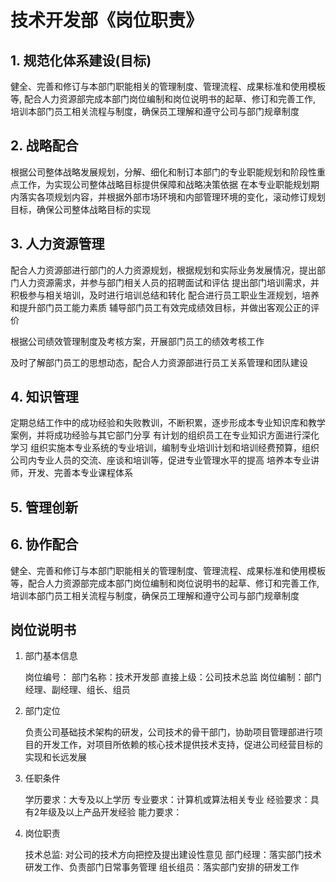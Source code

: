 # 技术开发部《岗位职责》

## 1. 规范化体系建设(目标)
健全、完善和修订与本部门职能相关的管理制度、管理流程、成果标准和使用模板等,
配合人力资源部完成本部门岗位编制和岗位说明书的起草、修订和完善工作,
培训本部门员工相关流程与制度，确保员工理解和遵守公司与部门规章制度

## 2. 战略配合
根据公司整体战略发展规划，分解、细化和制订本部门的专业职能规划和阶段性重点工作，为实现公司整体战略目标提供保障和战略决策依据
在本专业职能规划期内落实各项规划内容，并根据外部市场环境和内部管理环境的变化，滚动修订规划目标，确保公司整体战略目标的实现

## 3. 人力资源管理
配合人力资源部进行部门的人力资源规划，根据规划和实际业务发展情况，提出部门人力资源需求，并参与部门相关人员的招聘面试和评估
提出部门培训需求，并积极参与相关培训，及时进行培训总结和转化
配合进行员工职业生涯规划，培养和提升部门员工能力素质
辅导部门员工有效完成绩效目标，并做出客观公正的评价
<p>根据公司绩效管理制度及考核方案，开展部门员工的绩效考核工作</p>
<p>及时了解部门员工的思想动态，配合人力资源部进行员工关系管理和团队建设</p>

## 4. 知识管理
 定期总结工作中的成功经验和失败教训，不断积累，逐步形成本专业知识库和教学案例，并将成功经验与其它部门分享
 有计划的组织员工在专业知识方面进行深化学习
 组织实施本专业系统的专业培训，编制专业培训计划和培训经费预算，组织公司内专业人员的交流、座谈和培训等，促进专业管理水平的提高
 培养本专业讲师，开发、完善本专业课程体系

## 5. 管理创新

## 6. 协作配合

健全、完善和修订与本部门职能相关的管理制度、管理流程、成果标准和使用模板等，配合人力资源部完成本部门岗位编制和岗位说明书的起草、修订和完善工作,培训本部门员工相关流程与制度，确保员工理解和遵守公司与部门规章制度

## 岗位说明书

1. 部门基本信息

    岗位编号： 
    部门名称：技术开发部
    直接上级：公司技术总监
    岗位编制：部门经理、副经理、组长、组员

2. 部门定位

    负责公司基础技术架构的研发，公司技术的骨干部门，协助项目管理部进行项目的开发工作，对项目所依赖的核心技术提供技术支持，促进公司经营目标的实现和长远发展

3. 任职条件

    学历要求：大专及以上学历
    专业要求：计算机或算法相关专业
    经验要求：具有2年级及以上产品开发经验
    能力要求：

4. 岗位职责

    技术总监: 对公司的技术方向把控及提出建设性意见
    部门经理：落实部门技术研发工作、负责部门日常事务管理
    组长组员：落实部门安排的研发工作
